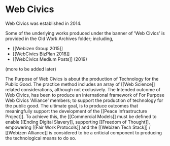 # Web Civics

Web Civics was established in 2014. 

Some of the underlying works produced under the banner of 'Web Civics' is provided in the Old Work Archives folder; including,

- [[Webizen Group 2015]]
- [[WebCivics BizPlan 2018]]
- [[WebCivics Medium Posts]] (2019)

(more to be added later)

The Purpose of Web Civics is about the production of Technology for the Public Good.  The practice method includes an array of [[Web Science]] related considerations, although not exclusively.  The Intended outcome of Web Civics, has been to produce an international framework of For Purpose Web Civics 'Alliance' members; to support the production of technology for the public good.  The ultimate goal, is to produce outcomes that meaningfully support the development of the [[Peace Infrastructure Project]]. To achieve this, the [[Commercial Models]] must be defined to enable [[Ending Digital Slavery]], supporting [[Freedom of Thought]], empowering [[Fair Work Protocols]] and the [[Webizen Tech Stack]] / [[Webizen Alliance]] is considered to be a criticial component to producing the technological means to do so. 


